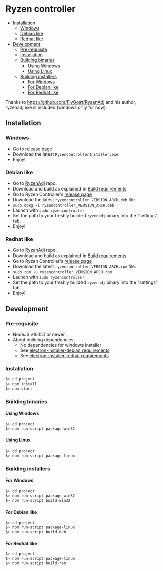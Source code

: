 # Ryzen controller

- [Installation](#installation)
  - [Windows](#windows)
  - [Debian like](#debian-like)
  - [Redhat like](#redhat-like)
- [Development](#development)
  - [Pre-requisite](#pre-requisite)
  - [Installation](#installation)
  - [Building binaries](#building-binaries)
    - [Using Windows](#using-windows)
    - [Using Linux](#using-linux)
  - [Building installers](#building-installers)
    - [For Windows](#for-windows)
    - [For Debian like](#for-debian-like)
    - [For Redhat like](#for-redhat-like)

Thanks to https://github.com/FlyGoat/RyzenAdj and his author, ryzenadj.exe is included (windows only for now).

## Installation

### Windows

- Go to [release page](https://gitlab.com/le.storm1er/ryzen-controller/releases)
- Download the latest `RyzenControllerInstaller.exe`
- Enjoy!

### Debian like

- Go to [RyzenAdj](https://github.com/FlyGoat/RyzenAdj) repo.
- Download and build as explained in [Build requirements](https://github.com/FlyGoat/RyzenAdj#build-requirements).
- Go to Ryzen Controller's [release page](https://gitlab.com/le.storm1er/ryzen-controller/releases)
- Download the latest `ryzencontroller_VERSION_ARCH.deb` file.
- `sudo dpkg -i ryzencontroller_VERSION_ARCH.deb`
- Launch with `sudo ryzencontroller`
- Set the path to your freshly builded `ryzenadj` binary into the "settings" tab.
- Enjoy!

### Redhat like

- Go to [RyzenAdj](https://github.com/FlyGoat/RyzenAdj) repo.
- Download and build as explained in [Build requirements](https://github.com/FlyGoat/RyzenAdj#build-requirements).
- Go to Ryzen Controller's [release page](https://gitlab.com/le.storm1er/ryzen-controller/releases)
- Download the latest `ryzencontroller_VERSION_ARCH.rpm` file.
- `sudo rpm -u ryzencontroller_VERSION_ARCH.rpm`
- Launch with `sudo ryzencontroller`
- Set the path to your freshly builded `ryzenadj` binary into the "settings" tab.
- Enjoy!

## Development

### Pre-requisite

- NodeJS v10.15.1 or newer.
- About building dependencies:
  - No dependencies for windows installer
  - See [electron-installer-debian requirements](https://github.com/electron-userland/electron-installer-debian#requirements)
  - See [electron-installer-redhat requirements](https://github.com/electron-userland/electron-installer-redhat#requirements)

### Installation

```bash
$> cd project
$> npm install
$> npm start
```

### Building binaries

#### Using Windows

```bash
$> cd project
$> npm run-script package-win32
```

#### Using Linux

```bash
$> cd project
$> npm run-script package-linux
```

### Building installers

#### For Windows

```bash
$> cd project
$> npm run-script package-win32
$> npm run-script build-win32
```

#### For Debian like

```bash
$> cd project
$> npm run-script package-linux
$> npm run-script build-deb
```

#### For Redhat like

```bash
$> cd project
$> npm run-script package-linux
$> npm run-script build-rpm
```
